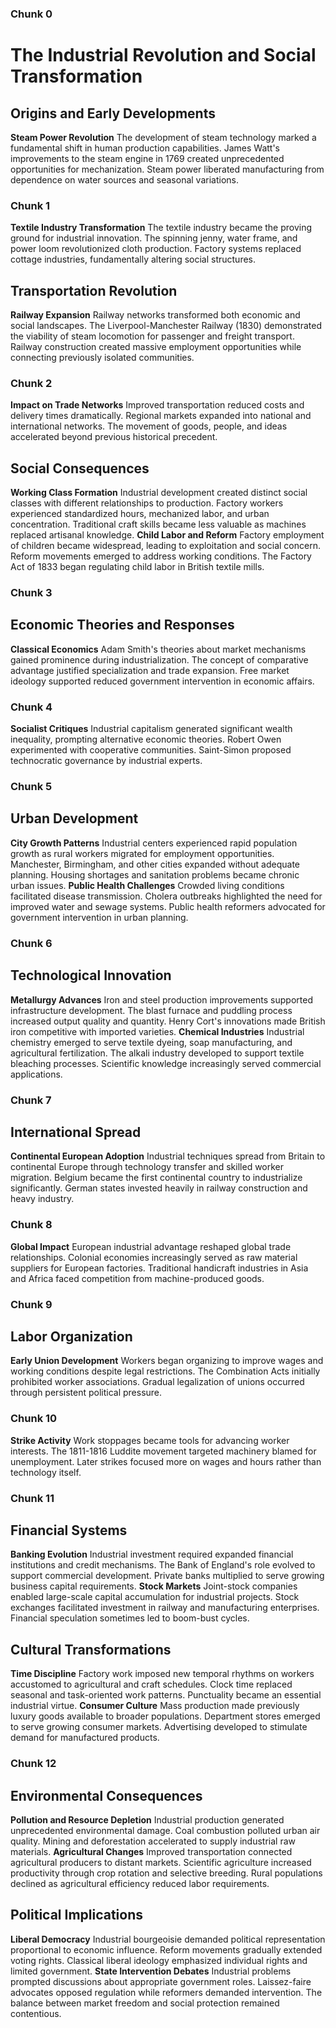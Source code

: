 ### Chunk 0 ###
# The Industrial Revolution and Social Transformation
## Origins and Early Developments
**Steam Power Revolution**
The development of steam technology marked a fundamental shift in human production capabilities. James Watt's improvements to the steam engine in 1769 created unprecedented opportunities for mechanization. Steam power liberated manufacturing from dependence on water sources and seasonal variations.

### Chunk 1 ###
**Textile Industry Transformation**
The textile industry became the proving ground for industrial innovation. The spinning jenny, water frame, and power loom revolutionized cloth production. Factory systems replaced cottage industries, fundamentally altering social structures.
## Transportation Revolution
**Railway Expansion**
Railway networks transformed both economic and social landscapes. The Liverpool-Manchester Railway (1830) demonstrated the viability of steam locomotion for passenger and freight transport. Railway construction created massive employment opportunities while connecting previously isolated communities.

### Chunk 2 ###
**Impact on Trade Networks**
Improved transportation reduced costs and delivery times dramatically. Regional markets expanded into national and international networks. The movement of goods, people, and ideas accelerated beyond previous historical precedent.
## Social Consequences
**Working Class Formation**
Industrial development created distinct social classes with different relationships to production. Factory workers experienced standardized hours, mechanized labor, and urban concentration. Traditional craft skills became less valuable as machines replaced artisanal knowledge.
**Child Labor and Reform**
Factory employment of children became widespread, leading to exploitation and social concern. Reform movements emerged to address working conditions. The Factory Act of 1833 began regulating child labor in British textile mills.

### Chunk 3 ###
## Economic Theories and Responses
**Classical Economics**
Adam Smith's theories about market mechanisms gained prominence during industrialization. The concept of comparative advantage justified specialization and trade expansion. Free market ideology supported reduced government intervention in economic affairs.

### Chunk 4 ###
**Socialist Critiques**
Industrial capitalism generated significant wealth inequality, prompting alternative economic theories. Robert Owen experimented with cooperative communities. Saint-Simon proposed technocratic governance by industrial experts.

### Chunk 5 ###
## Urban Development
**City Growth Patterns**
Industrial centers experienced rapid population growth as rural workers migrated for employment opportunities. Manchester, Birmingham, and other cities expanded without adequate planning. Housing shortages and sanitation problems became chronic urban issues.
**Public Health Challenges**
Crowded living conditions facilitated disease transmission. Cholera outbreaks highlighted the need for improved water and sewage systems. Public health reformers advocated for government intervention in urban planning.

### Chunk 6 ###
## Technological Innovation
**Metallurgy Advances**
Iron and steel production improvements supported infrastructure development. The blast furnace and puddling process increased output quality and quantity. Henry Cort's innovations made British iron competitive with imported varieties.
**Chemical Industries**
Industrial chemistry emerged to serve textile dyeing, soap manufacturing, and agricultural fertilization. The alkali industry developed to support textile bleaching processes. Scientific knowledge increasingly served commercial applications.

### Chunk 7 ###
## International Spread
**Continental European Adoption**
Industrial techniques spread from Britain to continental Europe through technology transfer and skilled worker migration. Belgium became the first continental country to industrialize significantly. German states invested heavily in railway construction and heavy industry.

### Chunk 8 ###
**Global Impact**
European industrial advantage reshaped global trade relationships. Colonial economies increasingly served as raw material suppliers for European factories. Traditional handicraft industries in Asia and Africa faced competition from machine-produced goods.

### Chunk 9 ###
## Labor Organization
**Early Union Development**
Workers began organizing to improve wages and working conditions despite legal restrictions. The Combination Acts initially prohibited worker associations. Gradual legalization of unions occurred through persistent political pressure.

### Chunk 10 ###
**Strike Activity**
Work stoppages became tools for advancing worker interests. The 1811-1816 Luddite movement targeted machinery blamed for unemployment. Later strikes focused more on wages and hours rather than technology itself.

### Chunk 11 ###
## Financial Systems
**Banking Evolution**
Industrial investment required expanded financial institutions and credit mechanisms. The Bank of England's role evolved to support commercial development. Private banks multiplied to serve growing business capital requirements.
**Stock Markets**
Joint-stock companies enabled large-scale capital accumulation for industrial projects. Stock exchanges facilitated investment in railway and manufacturing enterprises. Financial speculation sometimes led to boom-bust cycles.
## Cultural Transformations
**Time Discipline**
Factory work imposed new temporal rhythms on workers accustomed to agricultural and craft schedules. Clock time replaced seasonal and task-oriented work patterns. Punctuality became an essential industrial virtue.
**Consumer Culture**
Mass production made previously luxury goods available to broader populations. Department stores emerged to serve growing consumer markets. Advertising developed to stimulate demand for manufactured products.

### Chunk 12 ###
## Environmental Consequences
**Pollution and Resource Depletion**
Industrial production generated unprecedented environmental damage. Coal combustion polluted urban air quality. Mining and deforestation accelerated to supply industrial raw materials.
**Agricultural Changes**
Improved transportation connected agricultural producers to distant markets. Scientific agriculture increased productivity through crop rotation and selective breeding. Rural populations declined as agricultural efficiency reduced labor requirements.
## Political Implications
**Liberal Democracy**
Industrial bourgeoisie demanded political representation proportional to economic influence. Reform movements gradually extended voting rights. Classical liberal ideology emphasized individual rights and limited government.
**State Intervention Debates**
Industrial problems prompted discussions about appropriate government roles. Laissez-faire advocates opposed regulation while reformers demanded intervention. The balance between market freedom and social protection remained contentious.

